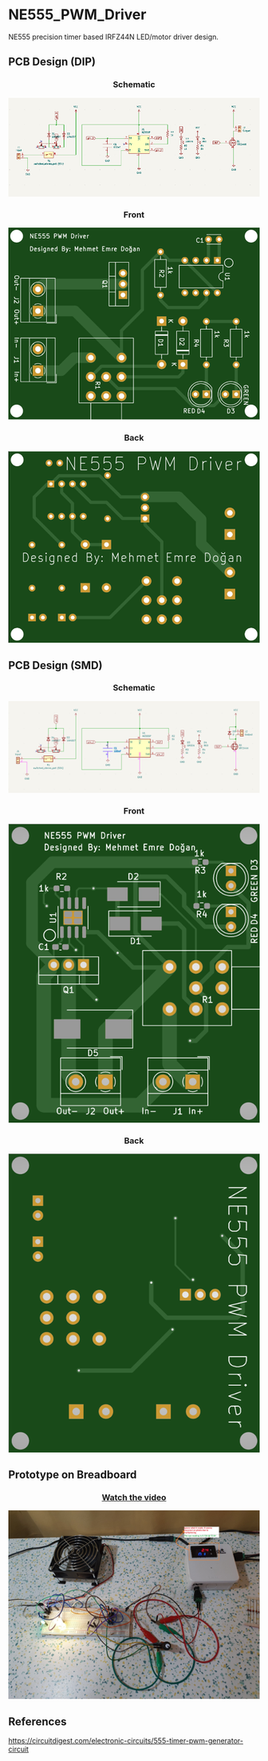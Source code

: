 # NE555_PWM_Driver
NE555 precision timer based IRFZ44N LED/motor driver design.
 
## PCB Design (DIP)

<div align="center">
 
### Schematic
 
![schematic](./sch.png)
 
 
### Front
 
![front](./top.png)
 

### Back
 
![back](./bottom.png)
 
 </div>

## PCB Design (SMD)

<div align="center">
 
### Schematic
 
![schematic](./NE555_PWM_Driver_smd/sch.png)
 
 
### Front
 
![front](./NE555_PWM_Driver_smd/top.png)
 

### Back
 
![back](./NE555_PWM_Driver_smd/bottom.png)
 
 </div>
 
 

 ## Prototype on Breadboard
  
 <div align="center">
 
 ### [Watch the video](https://youtu.be/RiIcqe25NVU)
 
![prototype](./prototype.jpg)
 
 </div>

 ## References
https://circuitdigest.com/electronic-circuits/555-timer-pwm-generator-circuit
